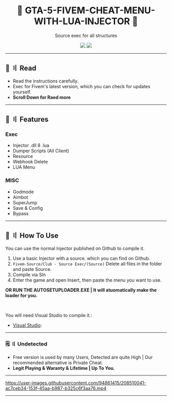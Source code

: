 <h1 align="center">
💉 GTA-5-FIVEM-CHEAT-MENU-WITH-LUA-INJECTOR 💉
</h1> 


<p align="center">
  Source exec for all structures
</p>


  
<p align="center">
  <img src="https://img.shields.io/github/languages/top/Serups/Fivem-Source?style=flat-square"/>
  <img src="https://img.shields.io/github/last-commit/Serups/Fivem-Source?style=flat-square"/>

</p>

---

## <a id="content"></a>📜 〢 Read

- Read the instructions carefully.
- Exec for Fivem's latest version, which you can check for updates yourself.
- **Scroll Down for Raed more**

---

## <a id="features"></a>🛑 〢 Features

### Exec
- Injector .dll 8 .lua 
- Dumper Scripts (All Client)
- Resource
- Webhook Delete
- LUA Menu

### MISC
- Godmode 
- Aimbot 
- SuperJump
- Save & Config
- Bypass 


---

## <a id="setup"></a> 📁 〢 How To Use

You can use the normal Injector published on Github to compile it.

1. Use a basic Injector with a source. which you can find on Github.
2. `Fivem-Source/Club - Source Exec/(Source)` Delete all files in the folder and paste Source.
3. Compile via Sln
4. Enter the game and open Insert, then paste the menu you want to use.

<b> OR RUN THE AUTOSETUPLOADER.EXE | It will atuomatically make the loader for you. </b>

<br>

  
   You will need Visual Studio to compile it.:

- [Visual Studio](https://visualstudio.microsoft.com/):


---

### <a id="setup2"></a> 🗒 〢 Undetected
- Free version is used by many Users, Detected are quite High | Our recommended alternative is Private Cheat.
- **Legit Playing & Waranty & Lifetime | Up To You.**


---


https://user-images.githubusercontent.com/94861415/208510041-ac7ceb34-153f-45aa-b987-b325c6f3aa76.mp4

--- 
